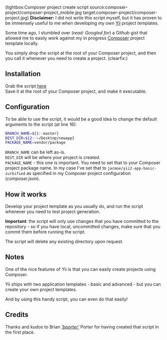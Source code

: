 <!--
Title: Composer create project script
Author: Jacob Moen
Date: 2016/01/10 20:02
Datetime: 2016-01-10
Description: A handy bash script to make the process of testing a 'composer create-project' command easier by operating against your local working copy.
View: post
Disqusid: /composer-create-project-script
ogimage: composer-project/composer-project.jpg
thumb: composer-project/composer-project_custom.jpg
Keywords: composer, yii, php, project
Tags: composer, yii
blogpost: true
published: true
-->
(lightbox:Composer project create script source:composer-project/composer-project_mobile.jpg target:composer-project/composer-project.jpg)
**Disclaimer:** I did not write this script myself, but it has proven to be immensely useful to me when developing my own [Yii](http://www.yiiframework.com/) project templates.

Some time ago, I stumbled over (*read: Googled for*) a Github gist that allowed me to easily work against my in progress [Composer](https://getcomposer.org/) project template locally.  

You simply drop the script at the root of your Composer project, and then you call it whenever you need to create a project.
(clearfix:)

## Installation
Grab the script [here](https://gist.github.com/jacmoe/e9e8ed5fd45affb893a8)  
Save it at the root of your Composer project, and make it executable.

## Configuration
To be able to use the script, it would be a good idea to change the default arguments to the script (at line 16):

```bash
BRANCH_NAME=${1:-master}
DEST_DIR=${2:-~/Desktop/newapp}
PACKAGE_NAME=vendor/package
```
`BRANCH_NAME` can be left as-is.  
`DEST_DIR` will be where your project is created.  
`PACKAGE_NAME` - this one is important. You need to set that to your Composer project package name. In my case I've set that to `jacmoe/yii2-app-basic-zurbified` as specified in my Composer project configuration (*composer.json*).

## How it works
Develop your project template as you usually do, and run the script whenever you need to test project generation.

**Important**: the script will only use changes that you have committed to the repository - so if you have local, uncommitted changes, make sure that you commit them before running the script.

The script will delete any existing directory upon request.

## Notes
One of the nice features of Yii is that you can easily create projects using Composer.

Yii ships with two application templates - basic and advanced - but you can create your own project templates.

And by using this handy script, you can even do that easily!

## Credits
Thanks and kudos to Brian [*'bporter'*](https://github.com/beporter) Porter for having created that script in the first place.
